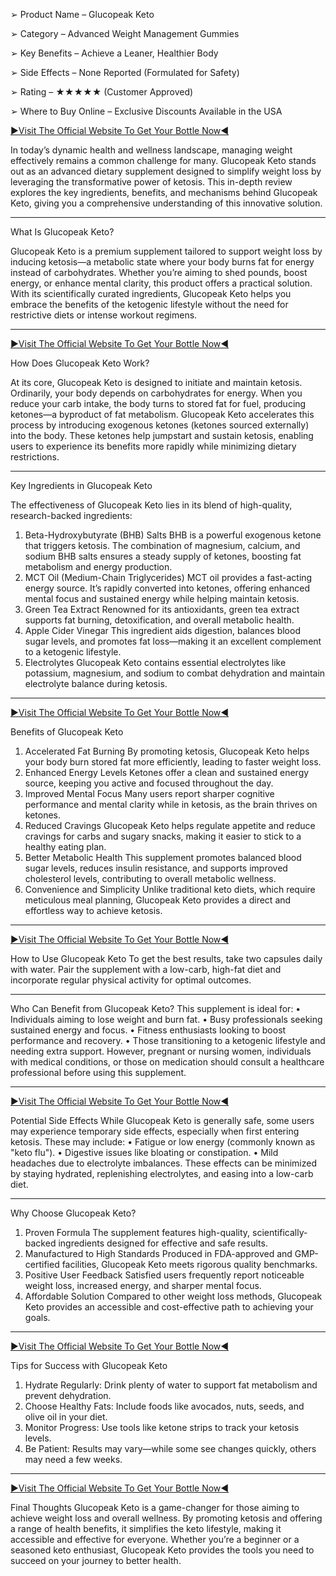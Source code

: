 ➢ Product Name – Glucopeak Keto

➢ Category – Advanced Weight Management Gummies

➢ Key Benefits – Achieve a Leaner, Healthier Body

➢ Side Effects – None Reported (Formulated for Safety)

➢ Rating – ★★★★★ (Customer Approved)

➢ Where to Buy Online – Exclusive Discounts Available in the USA

[►Visit The Official Website To Get Your Bottle Now◄](https://nutraleafs.com/Retrofit)

In today’s dynamic health and wellness landscape, managing weight effectively remains a common challenge for many. Glucopeak Keto stands out as an advanced dietary supplement designed to simplify weight loss by leveraging the transformative power of ketosis. This in-depth review explores the key ingredients, benefits, and mechanisms behind Glucopeak Keto, giving you a comprehensive understanding of this innovative solution.
________________________________________
What Is Glucopeak Keto?

Glucopeak Keto is a premium supplement tailored to support weight loss by inducing ketosis—a metabolic state where your body burns fat for energy instead of carbohydrates. Whether you’re aiming to shed pounds, boost energy, or enhance mental clarity, this product offers a practical solution. With its scientifically curated ingredients, Glucopeak Keto helps you embrace the benefits of the ketogenic lifestyle without the need for restrictive diets or intense workout regimens.
________________________________________
[►Visit The Official Website To Get Your Bottle Now◄](https://nutraleafs.com/Retrofit)

How Does Glucopeak Keto Work?

At its core, Glucopeak Keto is designed to initiate and maintain ketosis. Ordinarily, your body depends on carbohydrates for energy. When you reduce your carb intake, the body turns to stored fat for fuel, producing ketones—a byproduct of fat metabolism.
Glucopeak Keto accelerates this process by introducing exogenous ketones (ketones sourced externally) into the body. These ketones help jumpstart and sustain ketosis, enabling users to experience its benefits more rapidly while minimizing dietary restrictions.
________________________________________
Key Ingredients in Glucopeak Keto

The effectiveness of Glucopeak Keto lies in its blend of high-quality, research-backed ingredients:
1. Beta-Hydroxybutyrate (BHB) Salts
BHB is a powerful exogenous ketone that triggers ketosis. The combination of magnesium, calcium, and sodium BHB salts ensures a steady supply of ketones, boosting fat metabolism and energy production.
2. MCT Oil (Medium-Chain Triglycerides)
MCT oil provides a fast-acting energy source. It’s rapidly converted into ketones, offering enhanced mental focus and sustained energy while helping maintain ketosis.
3. Green Tea Extract
Renowned for its antioxidants, green tea extract supports fat burning, detoxification, and overall metabolic health.
4. Apple Cider Vinegar
This ingredient aids digestion, balances blood sugar levels, and promotes fat loss—making it an excellent complement to a ketogenic lifestyle.
5. Electrolytes
Glucopeak Keto contains essential electrolytes like potassium, magnesium, and sodium to combat dehydration and maintain electrolyte balance during ketosis.
________________________________________

[►Visit The Official Website To Get Your Bottle Now◄](https://nutraleafs.com/Retrofit)

Benefits of Glucopeak Keto
1. Accelerated Fat Burning
By promoting ketosis, Glucopeak Keto helps your body burn stored fat more efficiently, leading to faster weight loss.
2. Enhanced Energy Levels
Ketones offer a clean and sustained energy source, keeping you active and focused throughout the day.
3. Improved Mental Focus
Many users report sharper cognitive performance and mental clarity while in ketosis, as the brain thrives on ketones.
4. Reduced Cravings
Glucopeak Keto helps regulate appetite and reduce cravings for carbs and sugary snacks, making it easier to stick to a healthy eating plan.
5. Better Metabolic Health
This supplement promotes balanced blood sugar levels, reduces insulin resistance, and supports improved cholesterol levels, contributing to overall metabolic wellness.
6. Convenience and Simplicity
Unlike traditional keto diets, which require meticulous meal planning, Glucopeak Keto provides a direct and effortless way to achieve ketosis.
________________________________________

[►Visit The Official Website To Get Your Bottle Now◄](https://nutraleafs.com/Retrofit)

How to Use Glucopeak Keto
To get the best results, take two capsules daily with water. Pair the supplement with a low-carb, high-fat diet and incorporate regular physical activity for optimal outcomes.
________________________________________
Who Can Benefit from Glucopeak Keto?
This supplement is ideal for:
•	Individuals aiming to lose weight and burn fat.
•	Busy professionals seeking sustained energy and focus.
•	Fitness enthusiasts looking to boost performance and recovery.
•	Those transitioning to a ketogenic lifestyle and needing extra support.
However, pregnant or nursing women, individuals with medical conditions, or those on medication should consult a healthcare professional before using this supplement.
________________________________________

[►Visit The Official Website To Get Your Bottle Now◄](https://nutraleafs.com/Retrofit)

Potential Side Effects
While Glucopeak Keto is generally safe, some users may experience temporary side effects, especially when first entering ketosis. These may include:
•	Fatigue or low energy (commonly known as "keto flu").
•	Digestive issues like bloating or constipation.
•	Mild headaches due to electrolyte imbalances.
These effects can be minimized by staying hydrated, replenishing electrolytes, and easing into a low-carb diet.
________________________________________
Why Choose Glucopeak Keto?
1. Proven Formula
The supplement features high-quality, scientifically-backed ingredients designed for effective and safe results.
2. Manufactured to High Standards
Produced in FDA-approved and GMP-certified facilities, Glucopeak Keto meets rigorous quality benchmarks.
3. Positive User Feedback
Satisfied users frequently report noticeable weight loss, increased energy, and sharper mental focus.
4. Affordable Solution
Compared to other weight loss methods, Glucopeak Keto provides an accessible and cost-effective path to achieving your goals.
________________________________________

[►Visit The Official Website To Get Your Bottle Now◄](https://nutraleafs.com/Retrofit)

Tips for Success with Glucopeak Keto
1.	Hydrate Regularly: Drink plenty of water to support fat metabolism and prevent dehydration.
2.	Choose Healthy Fats: Include foods like avocados, nuts, seeds, and olive oil in your diet.
3.	Monitor Progress: Use tools like ketone strips to track your ketosis levels.
4.	Be Patient: Results may vary—while some see changes quickly, others may need a few weeks.
________________________________________

[►Visit The Official Website To Get Your Bottle Now◄](https://nutraleafs.com/Retrofit)

Final Thoughts
Glucopeak Keto is a game-changer for those aiming to achieve weight loss and overall wellness. By promoting ketosis and offering a range of health benefits, it simplifies the keto lifestyle, making it accessible and effective for everyone. Whether you’re a beginner or a seasoned keto enthusiast, Glucopeak Keto provides the tools you need to succeed on your journey to better health.

